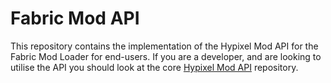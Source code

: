 # Fabric Mod API

This repository contains the implementation of the Hypixel Mod API for the Fabric Mod Loader for end-users. If you are a developer, and are looking to utilise the API you should look at the core [Hypixel Mod API](https://github.com/HypixelDev/ModAPI) repository.